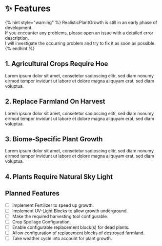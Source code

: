 # ✨ Features

{% hint style="warning" %}
RealisticPlantGrowth is still in an early phase of development. \
If you encounter any problems, please open an issue with a detailed error description. \
I will investigate the occurring problem and try to fix it as soon as possible.
{% endhint %}

## 1. Agricultural Crops Require Hoe

Lorem ipsum dolor sit amet, consetetur sadipscing elitr, sed diam nonumy eirmod tempor invidunt ut labore et dolore magna aliquyam erat, sed diam voluptua.

## 2. Replace Farmland On Harvest

Lorem ipsum dolor sit amet, consetetur sadipscing elitr, sed diam nonumy eirmod tempor invidunt ut labore et dolore magna aliquyam erat, sed diam voluptua.

## 3. Biome-Specific Plant Growth

Lorem ipsum dolor sit amet, consetetur sadipscing elitr, sed diam nonumy eirmod tempor invidunt ut labore et dolore magna aliquyam erat, sed diam voluptua.

## 4. Plants Require Natural Sky Light

## Planned Features

* [ ] Implement Fertilizer to speed up growth.
* [ ] Implement UV-Light Blocks to allow growth underground.
* [ ] Make the required harvesting tool configurable.
* [ ] Crop Spoilage Configuration.
* [ ] Enable configurable replacement block(s) for dead plants.
* [ ] Allow configuration of replacement blocks of destroyed farmland.
* [ ] Take weather cycle into account for plant growth.
